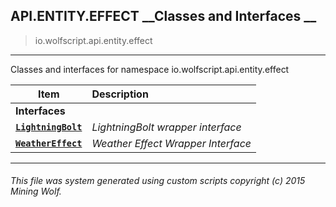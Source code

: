## API.ENTITY.EFFECT __Classes and Interfaces __

>io.wolfscript.api.entity.effect

---

Classes and interfaces for namespace io.wolfscript.api.entity.effect

Item | Description   
--- | :--- 
__Interfaces__|
__[`LightningBolt`](LightningBolt.md)__ | _LightningBolt wrapper interface_ 
__[`WeatherEffect`](WeatherEffect.md)__ | _Weather Effect Wrapper Interface_ 



---



###### This file was system generated using custom scripts copyright (c) 2015 Mining Wolf.
	

